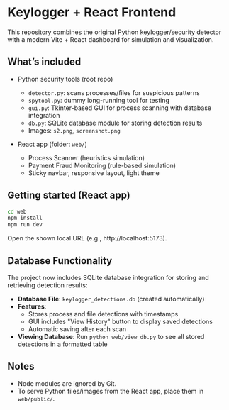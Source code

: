 # Keylogger + React Frontend

This repository combines the original Python keylogger/security detector with a modern Vite + React dashboard for simulation and visualization.

## What’s included
- Python security tools (root repo)
  - `detector.py`: scans processes/files for suspicious patterns
  - `spytool.py`: dummy long-running tool for testing
  - `gui.py`: Tkinter-based GUI for process scanning with database integration
  - `db.py`: SQLite database module for storing detection results
  - Images: `s2.png`, `screenshot.png`

- React app (folder: `web/`)
  - Process Scanner (heuristics simulation)
  - Payment Fraud Monitoring (rule-based simulation)
  - Sticky navbar, responsive layout, light theme

## Getting started (React app)
```bash
cd web
npm install
npm run dev
```
Open the shown local URL (e.g., http://localhost:5173).

## Database Functionality
The project now includes SQLite database integration for storing and retrieving detection results:

- **Database File**: `keylogger_detections.db` (created automatically)
- **Features**:
  - Stores process and file detections with timestamps
  - GUI includes "View History" button to display saved detections
  - Automatic saving after each scan
- **Viewing Database**: Run `python web/view_db.py` to see all stored detections in a formatted table

## Notes
- Node modules are ignored by Git.
- To serve Python files/images from the React app, place them in `web/public/`.


